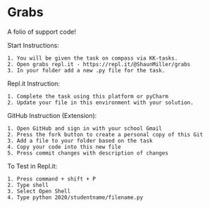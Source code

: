 # Grabs
A folio of support code!

Start Instructions:

	1. You will be given the task on compass via KK-tasks.
	2. Open grabs repl.it - https://repl.it/@ShaunMiller/grabs
	3. In your folder add a new .py file for the task.

Repl.it Instruction:

	1. Complete the task using this platform or pyCharm
	2. Update your file in this environment with your solution. 

GitHub Instruction (Extension):

	1. Open GitHub and sign in with your school Gmail
	2. Press the fork button to create a personal copy of this Git
	3. Add a file to your folder based on the task
	4. Copy your code into this new file
	5. Press commit changes with description of changes

To Test in Repl.it:

	1. Press command + shift + P
	2. Type shell
	3. Select Open Shell
	4. Type python 2020/studentname/filename.py
